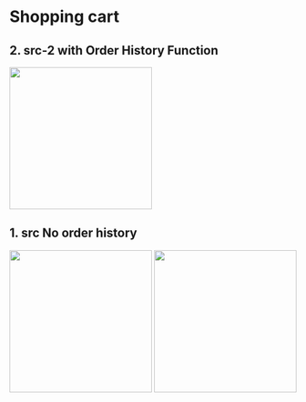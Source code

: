  # Shopping cart


## 2. src-2 with Order History Function

<img width="250" src="https://user-images.githubusercontent.com/26485327/78747235-7ea73300-799b-11ea-86c3-9c9fc81fdb2c.jpeg">




## 1. src No order history
<img width="250" src="https://user-images.githubusercontent.com/26485327/78636464-f82b1c80-78da-11ea-94ea-4aca0de43bef.PNG">
<img width="250" src="https://user-images.githubusercontent.com/26485327/78636470-fb260d00-78da-11ea-9ab7-d3904959322d.PNG">
